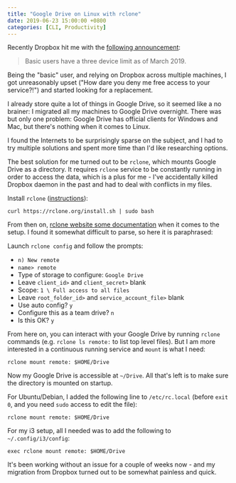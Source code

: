 ```yaml
---
title: "Google Drive on Linux with rclone"
date: 2019-06-23 15:00:00 +0800
categories: [CLI, Productivity]
---
```


Recently Dropbox hit me with the [following announcement][0]:

> Basic users have a three device limit as of March 2019.

Being the "basic" user, and relying on Dropbox across multiple machines, I got unreasonably upset ("How dare you deny me free access to your service?!") and started looking for a replacement.

I already store quite a lot of things in Google Drive, so it seemed like a no brainer: I migrated all my machines to Google Drive overnight. There was but only one problem: Google Drive has official clients for Windows and Mac, but there's nothing when it comes to Linux.

I found the Internets to be surprisingly sparse on the subject, and I had to try multiple solutions and spent more time than I'd like researching options.

The best solution for me turned out to be `rclone`, which mounts Google Drive as a directory. It requires `rclone` service to be constantly running in order to access the data, which is a plus for me - I've accidentally killed Dropbox daemon in the past and had to deal with conflicts in my files.

Install `rclone` ([instructions][1]):

    curl https://rclone.org/install.sh | sudo bash

From then on, [rclone website some documentation][2] when it comes to the setup. I found it somewhat difficult to parse, so here it is paraphrased:

Launch `rclone config` and follow the prompts:

* `n) New remote`
* `name> remote`
* Type of storage to configure: `Google Drive`
* Leave `client_id>` and `client_secret>` blank
* Scope: `1 \ Full access to all files`
* Leave `root_folder_id>` and `service_account_file>` blank
* Use auto config? `y`
* Configure this as a team drive? `n`
* Is this OK? `y`

From here on, you can interact with your Google Drive by running `rclone` commands (e.g. `rclone ls remote:` to list top level files). But I am more interested in a continuous running service and `mount` is what I need:

    rclone mount remote: $HOME/Drive

Now my Google Drive is accessible at `~/Drive`. All that's left is to make sure the directory is mounted on startup.

For Ubuntu/Debian, I added the following line to `/etc/rc.local` (before `exit 0`, and you need `sudo` access to edit the file):

    rclone mount remote: $HOME/Drive

For my i3 setup, all I needed was to add the following to `~/.config/i3/config`:

    exec rclone mount remote: $HOME/Drive

It's been working without an issue for a couple of weeks now - and my migration from Dropbox turned out to be somewhat painless and quick.

[0]: https://help.dropbox.com/accounts-billing/settings-sign-in/computer-limit
[1]: https://rclone.org/install/
[2]: https://rclone.org/drive/
